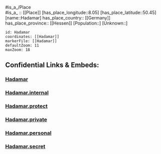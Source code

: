﻿---
location: [50.45,8.05] 
mapzoom: [7,12] 
mapmarker: city 
type: City
tags:
- geo/City


SpocWebEntityId: 30691
isDeleted: false
confidential: public

---
#is_a_/Place  
#is_a_ :: [[Place]] 
[has_place_longitude::8.05] 
[has_place_latitude::50.45] 
[name::Hadamar] 
has_place_country:: [[Germany]]  
has_place_province:: [[Hessen]] 
[Population::] 
[Unknown::] 


```leaflet
id: Hadamar
coordinates: [[Hadamar]] 
markerFile: [[Hadamar]] 
defaultZoom: 11 
maxZoom: 18
```


## Confidential Links & Embeds: 

### [Hadamar](/_public/Earth/Continent/Europe/Europe~Central/Germany/Germany~West/Hessen/counties~Hessen/Limburg-Weilburg/cities~Limburg-Weilburg/Hadamar.md) 

### [Hadamar.internal](/_internal/Earth/Continent/Europe/Europe~Central/Germany/Germany~West/Hessen/counties~Hessen/Limburg-Weilburg/cities~Limburg-Weilburg/Hadamar.internal.md) 

### [Hadamar.protect](/_protect/Earth/Continent/Europe/Europe~Central/Germany/Germany~West/Hessen/counties~Hessen/Limburg-Weilburg/cities~Limburg-Weilburg/Hadamar.protect.md) 

### [Hadamar.private](/_private/Earth/Continent/Europe/Europe~Central/Germany/Germany~West/Hessen/counties~Hessen/Limburg-Weilburg/cities~Limburg-Weilburg/Hadamar.private.md) 

### [Hadamar.personal](/_personal/Earth/Continent/Europe/Europe~Central/Germany/Germany~West/Hessen/counties~Hessen/Limburg-Weilburg/cities~Limburg-Weilburg/Hadamar.personal.md) 

### [Hadamar.secret](/_secret/Earth/Continent/Europe/Europe~Central/Germany/Germany~West/Hessen/counties~Hessen/Limburg-Weilburg/cities~Limburg-Weilburg/Hadamar.secret.md) 
